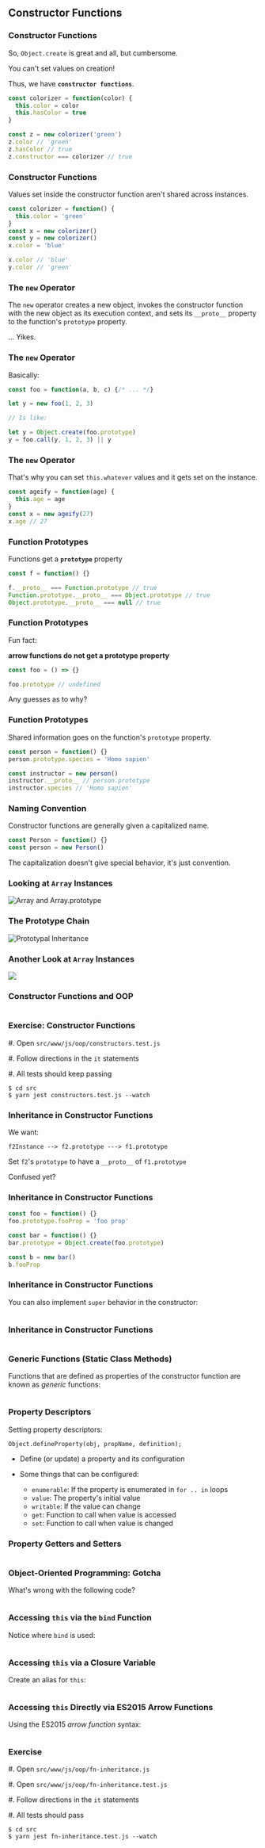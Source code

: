 ## Constructor Functions

### Constructor Functions

So, `Object.create` is great and all, but cumbersome.

You can't set values on creation!

Thus, we have **`constructor functions`**.

```javascript
const colorizer = function(color) {
  this.color = color
  this.hasColor = true
}

const z = new colorizer('green')
z.color // 'green'
z.hasColor // true
z.constructor === colorizer // true
```

### Constructor Functions

Values set inside the constructor function aren't shared across instances.

```javascript
const colorizer = function() {
  this.color = 'green'
}
const x = new colorizer()
const y = new colorizer()
x.color = 'blue'

x.color // 'blue'
y.color // 'green'
```

### The `new` Operator

The `new` operator creates a new object, invokes the constructor function with the new object as its execution context, and sets its `__proto__` property to the function's `prototype` property.

... Yikes.

### The `new` Operator

Basically:

```javascript
const foo = function(a, b, c) {/* ... */}

let y = new foo(1, 2, 3)

// Is like:

let y = Object.create(foo.prototype)
y = foo.call(y, 1, 2, 3) || y
```

### The `new` Operator

That's why you can set `this.whatever` values and it gets set on the instance.

```javascript
const ageify = function(age) {
  this.age = age
}
const x = new ageify(27)
x.age // 27
```

### Function Prototypes

Functions get a **`prototype`** property

```javascript
const f = function() {}

f.__proto__ === Function.prototype // true
Function.prototype.__proto__ === Object.prototype // true
Object.prototype.__proto__ === null // true
```

### Function Prototypes

Fun fact: 

**arrow functions do not get a prototype property**

```javascript
const foo = () => {}

foo.prototype // undefined
```

Any guesses as to why?

### Function Prototypes

Shared information goes on the function's `prototype` property.

```javascript
const person = function() {}
person.prototype.species = 'Homo sapien'

const instructor = new person()
instructor.__proto__ // person.prototype
instructor.species // 'Homo sapien'
```

### Naming Convention

Constructor functions are generally given a capitalized name.

```javascript
const Person = function() {}
const person = new Person()
```

The capitalization doesn't give special behavior, it's just convention.

### Looking at `Array` Instances

![Array and Array.prototype](../../../diagrams/js/array-proto.png)

### The Prototype Chain

![Prototypal Inheritance](../../../diagrams/js/proto.png)

### Another Look at `Array` Instances

![](../../../diagrams/js/full-array-proto.png)

### Constructor Functions and OOP

~~~ {.javascript insert="../../../src/examples/js/inheritance.js" token="rec"}
~~~

### Exercise: Constructor Functions

  #. Open `src/www/js/oop/constructors.test.js`
  
  #. Follow directions in the `it` statements
  
  #. All tests should keep passing 

```shell
$ cd src
$ yarn jest constructors.test.js --watch
```

### Inheritance in Constructor Functions

We want:  

```
f2Instance --> f2.prototype ---> f1.prototype
```

Set `f2`'s `prototype` to have a `__proto__` of `f1.prototype`

Confused yet? 

### Inheritance in Constructor Functions

```javascript
const foo = function() {}
foo.prototype.fooProp = 'foo prop'

const bar = function() {}
bar.prototype = Object.create(foo.prototype)

const b = new bar()
b.fooProp
``` 

### Inheritance in Constructor Functions

You can also implement `super` behavior in the constructor:

~~~ {.javascript insert="../../../src/examples/js/inheritance.js" token="super-constructor"}
~~~

### Inheritance in Constructor Functions

~~~ {.javascript insert="../../../src/examples/js/inheritance.js" token="sq"}
~~~

### Generic Functions (Static Class Methods)

Functions that are defined as properties of the constructor function
are known as *generic* functions:

~~~ {.javascript insert="../../../src/examples/js/inheritance.js" token="generic"}
~~~

### Property Descriptors

Setting property descriptors:

~~~ {.javascript}
Object.defineProperty(obj, propName, definition);
~~~

  * Define (or update) a property and its configuration

  * Some things that can be configured:
    - `enumerable`: If the property is enumerated in `for .. in` loops
    - `value`: The property's initial value
    - `writable`: If the value can change
    - `get`: Function to call when value is accessed
    - `set`: Function to call when value is changed

### Property Getters and Setters

~~~ {.javascript insert="../../../src/examples/js/descriptors.js" token="get-set"}
~~~

### Object-Oriented Programming: Gotcha

What's wrong with the following code?

~~~ {.javascript insert="../../../src/examples/js/this.js" token="gotcha"}
~~~

### Accessing `this` via the `bind` Function

Notice where `bind` is used:

~~~ {.javascript insert="../../../src/examples/js/this.js" token="this-bind"}
~~~

### Accessing `this` via a Closure Variable

Create an alias for `this`:

~~~ {.javascript insert="../../../src/examples/js/this.js" token="this-alias"}
~~~

### Accessing `this` Directly via ES2015 Arrow Functions

Using the ES2015 *arrow function* syntax:

~~~ {.javascript insert="../../../src/examples/js/this.js" token="this-arrow"}
~~~

### Exercise

  #. Open `src/www/js/oop/fn-inheritance.js`

  #. Open `src/www/js/oop/fn-inheritance.test.js`
  
  #. Follow directions in the `it` statements
  
  #. All tests should pass

```shell
$ cd src
$ yarn jest fn-inheritance.test.js --watch
```
